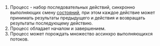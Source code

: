 1. Процесс - набор последовательных действий, синхронно выполняющих смену [состояний](./Состояние), при этом каждое действие может принимать результаты предыдущего и действия и возвращать результаты последующему действию.
0. Процесс обладает началом и завершением.
0. Процесс может порождать множество ассинхро выполняющихся потоков.
